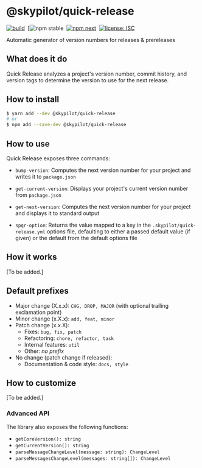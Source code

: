 # @skypilot/quick-release

[![build](https://img.shields.io/github/workflow/status/skypilotcc/quick-release/Stable%20release?label=build)]()&nbsp;
[![npm stable](https://img.shields.io/npm/v/@skypilot/quick-release//www.npmjs.com/package/@skypilot/quick-release)&nbsp;
[![npm next](https://img.shields.io/npm/v/@skypilot/quick-release/next?label=next)](https://www.npmjs.com/package/@skypilot/quick-release)&nbsp;
[![license: ISC](https://img.shields.io/badge/license-ISC-blue.svg)](https://opensource.org/licenses/ISC)  

Automatic generator of version numbers for releases & prereleases

## What does it do

Quick Release analyzes a project's version number, commit history, and version tags to determine
the version to use for the next release.

## How to install

```bash
$ yarn add --dev @skypilot/quick-release
# or
$ npm add --save-dev @skypilot/quick-release
```

## How to use

Quick Release exposes three commands:

- `bump-version`: Computes the next version number for your project and writes it to `package.json`

- `get-current-version`: Displays your project's current version number from `package.json`

- `get-next-version`: Computes the next version number for your project and displays it to
standard output

- `spqr-option`: Returns the value mapped to a key in the `.skypilot/quick-release.yml` options
file, defaulting to either a passed default value (if given) or the default from the default
options file

## How it works

\[To be added.\]

## Default prefixes

- Major change (X.x.x): `CHG, DROP, MAJOR` (with optional trailing exclamation point)
- Minor change (x.X.x): `add, feat, minor`
- Patch change (x.x.X):
  - Fixes: `bug, fix, patch`
  - Refactoring: `chore, refactor, task`
  - Internal features: `util`
  - Other: _no prefix_
- No change (patch change if released):  
  - Documentation & code style: `docs, style`

## How to customize

\[To be added.\]

### Advanced API

The library also exposes the following functions:

- `getCoreVersion(): string`
- `getCurrentVersion(): string`
- `parseMessageChangeLevel(message: string): ChangeLevel`
- `parseMessagesChangeLevel(messages: string[]): ChangeLevel`

